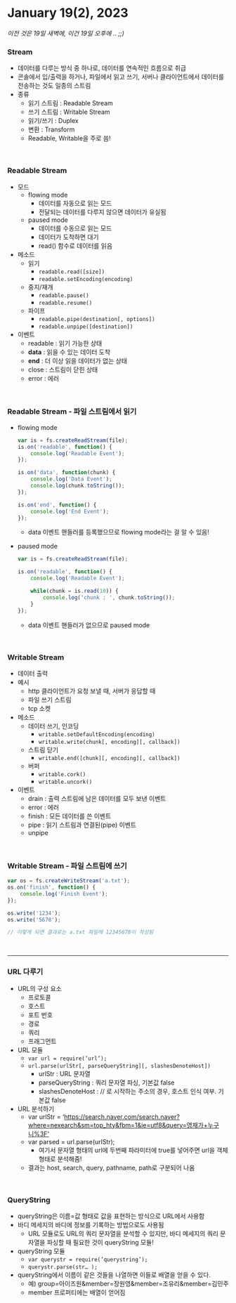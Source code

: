# January 19(2), 2023

*이전 것은 19일 새벽에, 이건 19일 오후에 .. ;;)*

### Stream

- 데이터를 다루는 방식 중 하나로, 데이터를 연속적인 흐름으로 취급
- 콘솔에서 입/출력을 하거나, 파일에서 읽고 쓰기, 서버나 클라이언트에서 데이터를 전송하는 것도 일종의 스트림
- 종류
    - 읽기 스트림 : Readable Stream
    - 쓰기 스트림 : Writable Stream
    - 읽기/쓰기 : Duplex
    - 변환 : Transform
    - Readable, Writable을 주로 씀!

<br>

### Readable Stream

- 모드
    - flowing mode
        - 데이터를 자동으로 읽는 모드
        - 전달되는 데이터를 다루지 않으면 데이터가 유실됨
    - paused mode
        - 데이터를 수동으로 읽는 모드
        - 데이터가 도착하면 대기
        - read() 함수로 데이터를 읽음
- 메소드
    - 읽기
        - `readable.read([size])`
        - `readable.setEncoding(encoding)`
    - 중지/재개
        - `readable.pause()`
        - `readable.resume()`
    - 파이프
        - `readable.pipe(destination[, options])`
        - `readable.unpipe([destination])`
- 이벤트
    - readable : 읽기 가능한 상태
    - **data** : 읽을 수 있는 데이터 도착
    - **end** : 더 이상 읽을 데이터가 없는 상태
    - close : 스트림이 닫힌 상태
    - error : 에러

<br>

### Readable Stream - 파일 스트림에서 읽기

- flowing mode
    
    ```jsx
    var is = fs.createReadStream(file);
    is.on('readable', function() {
    	console.log('Readable Event');
    });
    
    is.on('data', function(chunk) {
    	console.log('Data Event');
    	console.log(chunk.toString());
    });
    
    is.on('end', function() {
    	console.log('End Event');
    });
    ```
    
    - data 이벤트 핸들러를 등록했으므로 flowing mode라는 걸 알 수 있음!

- paused mode
    
    ```jsx
    var is = fs.createReadStream(file);
    
    is.on('readable', function() {
    	console.log('Readable Event');
    
    	while(chunk = is.read(10)) {
    		console.log('chunk : ', chunk.toString());
    	}
    });
    ```
    
    - data 이벤트 핸들러가 없으므로 paused mode

<br>

### Writable Stream

- 데이터 출력
- 예시
    - http 클라이언트가 요청 보낼 때, 서버가 응답할 때
    - 파일 쓰기 스트림
    - tcp 소켓
- 메소드
    - 데이터 쓰기, 인코딩
        - `writable.setDefaultEncoding(encoding)`
        - `writable.write(chunk[, encoding][, callback])`
    - 스트림 닫기
        - `writable.end([chunk][, encoding][, callback])`
    - 버퍼
        - `writable.cork()`
        - `writable.uncork()`
- 이벤트
    - drain : 출력 스트림에 남은 데이터를 모두 보낸 이벤트
    - error : 에러
    - finish : 모든 데이터를 쓴 이벤트
    - pipe : 읽기 스트림과 연결된(pipe) 이벤트
    - unpipe

<br>

### Writable Stream - 파일 스트림에 쓰기

```jsx
var os = fs.createWriteStream('a.txt');
os.on('finish', function() {
	console.log('Finish Event');
});

os.write('1234');
os.write('5678');

// 이렇게 되면 결과로는 a.txt 파일에 12345678이 작성됨
```

<br>

---

### URL 다루기

- URL의 구성 요소
    - 프로토콜
    - 호스트
    - 포트 번호
    - 경로
    - 쿼리
    - 프래그먼트
- URL 모듈
    - `var url = require(’url’);`
    - `url.parse(urlStr[, parseQueryString][, slashesDenoteHost])`
        - urlStr : URL 문자열
        - parseQueryString : 쿼리 문자열 파싱, 기본값 false
        - slashesDenoteHost : // 로 시작하는 주소의 경우, 호스트 인식 여부. 기본값 false
- URL 분석하기
    - var urlStr = ‘https://search.naver.com/search.naver?where=nexearch&sm=top_hty&fbm=1&ie=utf8&query=영재가+누구니%3F’
    - var parsed = url.parse(urlStr);
        - 여기서 문자열 형태의 url에 두번째 파라미터에 true를 넣어주면 url을 객체 형태로 분석해줌!
    - 결과는 host, search, query, pathname, path로 구분되어 나옴

<br>

### QueryString

- queryString은 이름=값 형태로 값을 표현하는 방식으로 URL에서 사용함
- 바디 메세지의 바디에 정보를 기록하는 방법으로도 사용됨
    - URL 모듈로도 URL의 쿼리 문자열을 분석할 수 있지만, 바디 메세지의 쿼리 문자열을 파싱할 때 필요한 것이 queryString 모듈!
- queryString 모듈
    - `var querystr = require(’querystring’);`
    - `querystr.parse(str… );`
- queryString에서 이름이 같은 것들을 나열하면 이들로 배열을 얻을 수 있다.
    - 예) group=아이즈원&member=장원영&member=조유리&member=김민주
    - member 프로퍼티에는 배열이 얻어짐
